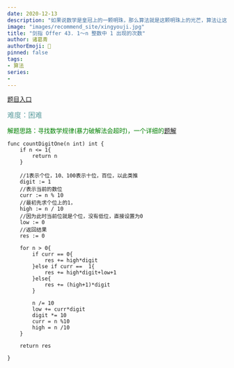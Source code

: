 ```yaml
---
date: 2020-12-13
description: "如果说数学是皇冠上的一颗明珠，那么算法就是这颗明珠上的光芒，算法让这颗明珠更加熠熠生辉，为科技进步和社会发展照亮了前进的路"
image: "images/recommend_site/xingyouji.jpg"
title: "剑指 Offer 43. 1～n 整数中 1 出现的次数"
author: 诸葛青
authorEmoji: 🎅
pinned: false
tags:
- 算法
series:
-  
---
```

[题目入口](https://leetcode-cn.com/problems/1nzheng-shu-zhong-1chu-xian-de-ci-shu-lcof/)

<font color=CadetBlue size=3 >难度：困难</font>

<font color=#008000>解题思路：寻找数学规律(暴力破解法会超时)，一个详细的[题解](https://leetcode-cn.com/problems/number-of-digit-one/solution/fei-zi-jie-ti-ku-233-kun-nan-shu-zi-1de-ge-shu-1sh/)</font>

```golang
func countDigitOne(n int) int {
    if n <= 1{
        return n
    } 

    //1表示个位，10、100表示十位，百位，以此类推
    digit := 1
    //表示当前的数位
    curr := n % 10
    //最初先求个位上的1，
    high := n / 10
    //因为此时当前位就是个位，没有低位，直接设置为0
    low := 0
    //返回结果
    res := 0

    for n > 0{
        if curr == 0{
            res += high*digit
        }else if curr ==  1{
            res += high*digit+low+1
        }else{
            res += (high+1)*digit
        }

        n /= 10
        low += curr*digit 
        digit *= 10
        curr = n %10
        high = n /10
    }

    return res

}   
```